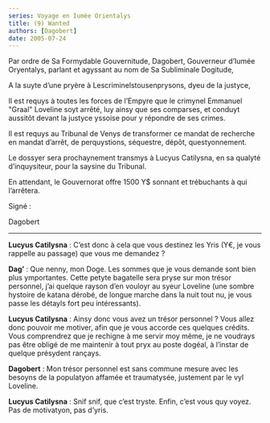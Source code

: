 ```yaml
---
series: Voyage en Iumée Orientalys
title: (9) Wanted
authors: [Dagobert]
date: 2005-07-24
---
```


Par ordre de Sa Formydable Gouvernitude, Dagobert, Gouverneur d’Iumée Oryentalys, parlant et agyssant au nom de Sa Subliminale Dogitude,

A la suyte d’une pryère à Lescriminelstousenprysons, dyeu de la justyce,

Il est requys à toutes les forces de l’Empyre que le crimynel Emmanuel "Graal" Loveline soyt arrêté, luy ainsy que ses comparses, et conduyt aussitôt devant la justyce yssoise pour y répondre de ses crimes.

Il est requys au Tribunal de Venys de transformer ce mandat de recherche en mandat d’arrêt, de perquystions, séquestre, dépôt, questyonnement.

Le dossyer sera prochaynement transmys à Lucyus Catilysna, en sa qualyté d’inquysiteur, pour la saysine du Tribunal.

En attendant, le Gouvernorat offre 1500 Y$ sonnant et trébuchants à qui l’arrêtera.

Signé :

Dagobert

---

**Lucyus Catilysna** : C’est donc à cela que vous destinez les Yris (Y€, je vous rappelle au passage) que vous me demandez ?

**Dag’** : Que nenny, mon Doge. Les sommes que je vous demande sont bien plus ymportantes. Cette petyte bagatelle sera pryse sur mon trésor personnel, j’ai quelque rayson d’en vouloyr au syeur Loveline (une sombre hystoire de katana dérobé, de longue marche dans la nuit tout nu, je vous passe les détayls fort peu intéressants).

**Lucyus Catilysna** : Ainsy donc vous avez un trésor personnel ? Vous allez donc pouvoir me motiver, afin que je vous accorde ces quelques crédits. Vous comprendrez que je rechigne à me servir moy même, je ne voudrays pas être obligé de me maintenir à tout pryx au poste dogéal, à l’instar de quelque présydent rançays.

**Dagobert** : Mon trésor personnel est sans commune mesure avec les besoyns de la populatyon affamée et traumatysée, justement par le vyl Loveline.

**Lucyus Catilysna** : Snif snif, que c’est tryste. Enfin, c’est vous quy voyez. Pas de motivatyon, pas d’yris.